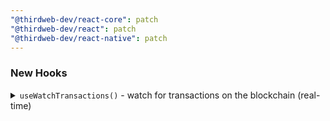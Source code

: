 ```yaml
---
"@thirdweb-dev/react-core": patch
"@thirdweb-dev/react": patch
"@thirdweb-dev/react-native": patch
---
```


### New Hooks

<details>
<summary>
<code>useWatchTransactions()</code> - watch for transactions on the blockchain (real-time)
</summary>

**Example**

Listen to all transactions on USD Coin (USDC) contract address.

```jsx
import { useWatchTransactions } from "@thirdweb-dev/react";

const MyComponent = () => {
  const transactions = useWatchTransactions({
    network: "ethereum",
    contractAddress: "0xa0b86991c6218b36c1d19d4a2e9eb0ce3606eb48",
  });

  if (!transactions.length) {
    return <div>No transactions, yet.</div>;
  }

  return (
    <div>
      {transactions.map((transaction) => (
        <div key={transaction.hash}>
          <div>Hash: {transaction.hash}</div>
          <div>From: {transaction.from}</div>
          <div>To: {transaction.to}</div>
          <div>Value: {transaction.value}</div>
        </div>
      ))}
    </div>
  );
};
```

> 💡 Note
>
> This hook is available in `@thirdweb-dev/react`, `@thirdweb-dev/react-native` and `@thirdweb-dev/react-core` packages.
>
> The examples below are from the `@thirdweb-dev/react` package, but the usage is the same in `@thirdweb-dev/react-native` and `@thirdweb-dev/react-core`.

</details>
